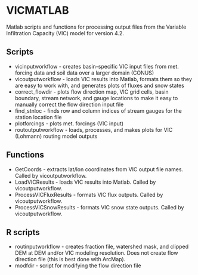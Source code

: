 # VICMATLAB
Matlab scripts and functions for processing output files from the Variable Infiltration Capacity (VIC) model for version 4.2.

## Scripts
* vicinputworkflow - creates basin-specific VIC input files from met. forcing data and soil data over a larger domain (CONUS)
* vicoutputworkflow - loads VIC results into Matlab, formats them so they are easy to work with, and generates plots of fluxes and snow states
* correct_flowdir - plots flow direction map, VIC grid cells, basin boundary, stream network, and gauge locations to make it easy to manually correct the flow direction input file
* find_stnloc - finds row and column indices of stream gauges for the station location file
* plotforcings - plots met. forcings (VIC input)
* routoutputworkflow - loads, processes, and makes plots for VIC (Lohmann) routing model outputs

## Functions
* GetCoords - extracts lat/lon coordinates from VIC output file names. Called by vicoutputworkflow.
* LoadVICResults - loads VIC results into Matlab. Called by vicoutputworkflow.
* ProcessVICFluxResults - formats VIC flux outputs. Called by vicoutputworkflow.
* ProcessVICSnowResults - formats VIC snow state outputs. Called by vicoutputworkflow.

## R scripts
* routinputworkflow - creates fraction file, watershed mask, and clipped DEM at DEM and/or VIC modeling resolution. Does not create flow direction file (this is best done with ArcMap).
* modfdir - script for modifying the flow direction file
